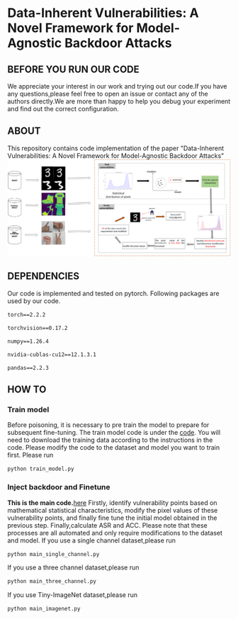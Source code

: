 
# Data-Inherent Vulnerabilities: A Novel Framework for Model-Agnostic Backdoor Attacks

## BEFORE YOU RUN OUR CODE

We appreciate your interest in our work and trying out our code.If you have any  questions,please feel free to open an issue or contact any of the authors directly.We are more than happy to help you debug your experiment and find out the correct configuration.


## ABOUT
This repository contains code implementation of the paper "Data-Inherent Vulnerabilities: A Novel Framework for Model-Agnostic Backdoor Attacks"
![enter image description here](https://github.com/esther11-max/PixVulNet/blob/master/1.png)


## DEPENDENCIES

Our code is implemented and tested on pytorch. Following packages are used by our code.
```
torch==2.2.2
```
```
torchvision==0.17.2
```
```
numpy==1.26.4
```
```
nvidia-cublas-cu12==12.1.3.1
```
```
pandas==2.2.3
```




## HOW TO

### Train model

Before poisoning, it is necessary to pre train the model to prepare for subsequent fine-tuning. The train model code is under the [code](https://github.com/esther11-max/PixVulNet/blob/master/train_model.py). You will need to download the training data according to the instructions in the code. Please modify the code to the dataset and model you want to train first. 
Please run
```python
python train_model.py
```


### Inject backdoor and Finetune

**This is the main code.**[here](https://github.com/esther11-max/PixVulNet/blob/master/main.py) Firstly, identify vulnerability points based on mathematical statistical characteristics, modify the pixel values of these vulnerability points, and finally fine tune the initial model obtained in the previous step. Finally,calculate ASR and ACC. Please note that these processes are all automated and only require modifications to the dataset and model. 
If you use a single channel dataset,please run 
```python
python main_single_channel.py
```

If you use a three channel dataset,please run 
```python
python main_three_channel.py
```

If you use Tiny-ImageNet dataset,please run 
```python
python main_imagenet.py
```



